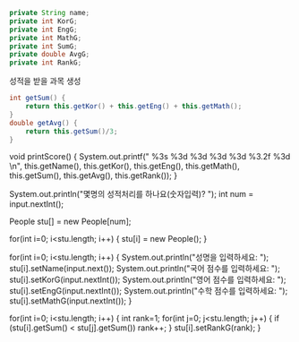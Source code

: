 ```java
private String name;
private int KorG;
private int EngG;
private int MathG;
private int SumG;
private double AvgG;
private int RankG;

```

성적을 받을 과목 생성

```java
int getSum() {
	return this.getKor() + this.getEng() + this.getMath();
}
double getAvg() {
	return this.getSum()/3;
}
```
void printScore() {
	System.out.printf(" %3s %3d %3d %3d %3d %3.2f %3d \n", this.getName(), this.getKor(), this.getEng(), this.getMath(), this.getSum(), this.getAvg(), this.getRank());
	 }
   
System.out.println("몇명의 성적처리를 하나요(숫자입력)? ");
	int num = input.nextInt();
    
People stu[] = new People[num];
    
for(int i=0; i<stu.length; i++) {
	stu[i] = new People();
}
    
for(int i=0; i<stu.length; i++) {
	System.out.println("성명을 입력하세요: ");
	stu[i].setName(input.next());
	System.out.println("국어 점수를 입력하세요: ");
	stu[i].setKorG(input.nextInt());
	System.out.println("영어 점수를 입력하세요: ");
	stu[i].setEngG(input.nextInt());
	System.out.println("수학 점수를 입력하세요: ");
	stu[i].setMathG(input.nextInt());
}
    
for(int i=0; i<stu.length; i++) {
	int rank=1;
	for(int j=0; j<stu.length; j++) {
		if (stu[i].getSum() < stu[j].getSum()) rank++;
	}
stu[i].setRankG(rank);
}
    
    
    
